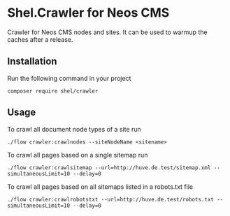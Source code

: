 # Shel.Crawler for Neos CMS

Crawler for Neos CMS nodes and sites.
It can be used to warmup the caches after a release.

## Installation

Run the following command in your project

    composer require shel/crawler
    
## Usage

To crawl all document node types of a site run

    ./flow crawler:crawlnodes --siteNodeName <sitename>
    
To crawl all pages based on a single sitemap run

    ./flow crawler:crawlsitemap --url=http://huve.de.test/sitemap.xml --simultaneousLimit=10 --delay=0
    
To crawl all pages based on all sitemaps listed in a robots.txt file

    ./flow crawler:crawlrobotstxt --url=http://huve.de.test/robots.txt --simultaneousLimit=10 --delay=0        
